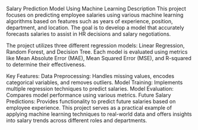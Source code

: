 Salary Prediction Model Using Machine Learning
Description
This project focuses on predicting employee salaries using various machine learning algorithms based on features such as years of experience, position, department, and location. The goal is to develop a model that accurately forecasts salaries to assist in HR decisions and salary negotiations.

The project utilizes three different regression models: Linear Regression, Random Forest, and Decision Tree. Each model is evaluated using metrics like Mean Absolute Error (MAE), Mean Squared Error (MSE), and R-squared to determine their effectiveness.

Key Features:
Data Preprocessing: Handles missing values, encodes categorical variables, and removes outliers.
Model Training: Implements multiple regression techniques to predict salaries.
Model Evaluation: Compares model performance using various metrics.
Future Salary Predictions: Provides functionality to predict future salaries based on employee experience.
This project serves as a practical example of applying machine learning techniques to real-world data and offers insights into salary trends across different roles and departments.
